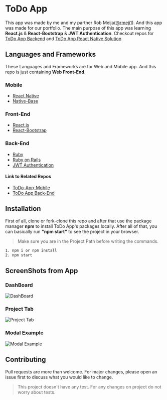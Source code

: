 # ToDo App
This app was made by me and my partner Rob Meija([@rmeji1](https://github.com/rmeji1)). And this app was made for our portfolio. The main purpose of this app was learning **React.js** & **React-Bootstrap** & **JWT Authentication**.
Checkout repos for [ToDo App Backend](https://github.com/rmeji1/mod4-todo-app-backend) and [ToDo App React Native Solution](https://github.com/emskaplann/to-do-app-mobile)
## Languages and Frameworks
These Languages and Frameworks are for Web and Mobile app. And this repo is just containing **Web Front-End**.
### Mobile
* [React Native](https://facebook.github.io/react-native/)
* [Native-Base](https://nativebase.io/)
### Front-End
* [React.js](https://reactjs.org/)
* [React-Bootstrap](https://react-bootstrap.github.io/)
### Back-End
* [Ruby](https://www.ruby-lang.org/tr/)
* [Ruby on Rails](https://rubyonrails.org/)
* [JWT Authentication](https://jwt.io/)
#### Link to Related Repos
* [ToDo-App-Mobile](https://github.com/emskaplann/to-do-app-mobile)
* [ToDo App Back-End](https://github.com/rmeji1/mod4-todo-app-backend)

## Installation
First of all, clone or fork-clone this repo and after that use the package manager **npm** to install ToDo App's packages locally. After all of that, you can basically run **"npm start"** to see the project in your browser.
> Make sure you are in the Project Path before writing the commands.

```bash
1. npm i or npm install
2. npm start
```
## ScreenShots from App
### DashBoard
![DashBoard](https://i.ibb.co/8mSXTVW/Screen-Shot-2019-12-08-at-6-35-22-PM.png)
### Project Tab
![Project Tab](https://i.ibb.co/9Zf8sk1/Screen-Shot-2019-12-08-at-6-35-47-PM.png)
### Modal Example
![Modal Example](https://i.ibb.co/C21BtPR/Screen-Shot-2019-12-08-at-6-36-57-PM.png)

## Contributing
Pull requests are more than welcome. For major changes, please open an issue first to discuss what you would like to change.

> This project doesn't have any test. For any changes on project do not worry about tests.
